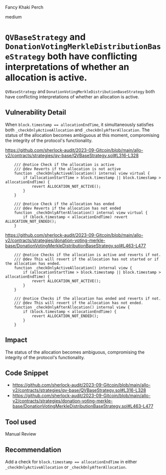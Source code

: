 Fancy Khaki Perch

medium

# `QVBaseStrategy` and `DonationVotingMerkleDistributionBaseStrategy` both have conflicting interpretations of whether an allocation is active.
`QVBaseStrategy` and `DonationVotingMerkleDistributionBaseStrategy` both have conflicting interpretations of whether an allocation is active.
## Vulnerability Detail
When `block.timestamp == allocationEndTime`, it simultaneously satisfies both `_checkOnlyActiveAllocation` and `_checkOnlyAfterAllocation`. The status of the allocation becomes ambiguous at this moment, compromising the integrity of the protocol's functionality.

https://github.com/sherlock-audit/2023-09-Gitcoin/blob/main/allo-v2/contracts/strategies/qv-base/QVBaseStrategy.sol#L316-L328
```solidity
    /// @notice Check if the allocation is active
    /// @dev Reverts if the allocation is not active
    function _checkOnlyActiveAllocation() internal view virtual {
        if (allocationStartTime > block.timestamp || block.timestamp > allocationEndTime) {
            revert ALLOCATION_NOT_ACTIVE();
        }
    }

    /// @notice Check if the allocation has ended
    /// @dev Reverts if the allocation has not ended
    function _checkOnlyAfterAllocation() internal view virtual {
        if (block.timestamp < allocationEndTime) revert ALLOCATION_NOT_ENDED();
    }
```
https://github.com/sherlock-audit/2023-09-Gitcoin/blob/main/allo-v2/contracts/strategies/donation-voting-merkle-base/DonationVotingMerkleDistributionBaseStrategy.sol#L463-L477
```solidity
    /// @notice Checks if the allocation is active and reverts if not.
    /// @dev This will revert if the allocation has not started or if the allocation has ended.
    function _checkOnlyActiveAllocation() internal view {
        if (allocationStartTime > block.timestamp || block.timestamp > allocationEndTime) {
            revert ALLOCATION_NOT_ACTIVE();
        }
    }

    /// @notice Checks if the allocation has ended and reverts if not.
    /// @dev This will revert if the allocation has not ended.
    function _checkOnlyAfterAllocation() internal view {
        if (block.timestamp < allocationEndTime) {
            revert ALLOCATION_NOT_ENDED();
        }
    }
```
## Impact
The status of the allocation becomes ambiguous, compromising the integrity of the protocol's functionality.
## Code Snippet
- https://github.com/sherlock-audit/2023-09-Gitcoin/blob/main/allo-v2/contracts/strategies/qv-base/QVBaseStrategy.sol#L316-L328
- https://github.com/sherlock-audit/2023-09-Gitcoin/blob/main/allo-v2/contracts/strategies/donation-voting-merkle-base/DonationVotingMerkleDistributionBaseStrategy.sol#L463-L477
## Tool used

Manual Review

## Recommendation
Add a check for `block.timestamp == allocationEndTime` in either `_checkOnlyActiveAllocation` or `_checkOnlyAfterAllocation`.